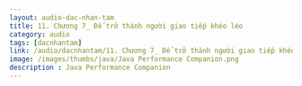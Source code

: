 ```yaml
---
layout: audio-dac-nhan-tam
title: 11. Chương 7_ Để trở thành người giao tiếp khéo léo 
category: audio
tags: [dacnhantam]
link: /audio/dacnhantam/11. Chương 7_ Để trở thành người giao tiếp khéo léo.mp3 
image: /images/thumbs/java/Java Performance Companion.png
description : Java Performance Companion 
---
```












